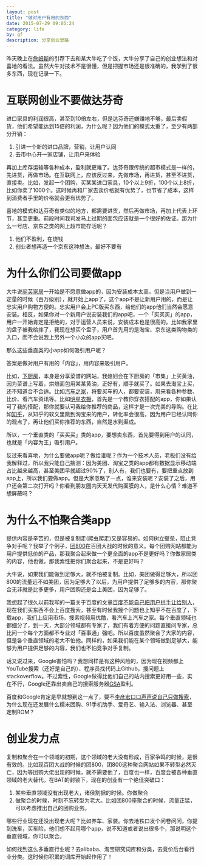 ```yaml
---
layout: post
title: "做对用户有用的东西"
date: 2015-07-29 09:05:24
category: life
by: gf
description: 分享创业思路
---
```

昨天晚上在[詹姆斯](http://www.ppcren.com/)的引荐下去和某大牛吃了个饭，大牛分享了自己的创业想法和对喜地的看法。虽然大牛对技术不是很懂，但是把握市场还是很准确的，我学到了很多东西，现在记录一下。

#  互联网创业不要做达芬奇

进口家具的利润很高，甚至到10倍左右，但是达芬奇还嫌赚地不够，最后卖假货，他们希望能达到15倍的利润，为什么呢？因为他们的模式太重了，至少有两部分开销：

1. 引进一个新的进口品牌，营销，让用户认同
2. 去市中心开一家店铺，让用户来体验

再加上库存运输等各种成本，盈利就更难了。达芬奇跟传统的超市模式是一样的，先进货，再做市场。在互联网上，应该反过来，先做市场，再进货，甚至不进货，直接卖。比如，发起一个团购，买某某进口家具，10个以上9折，100个以上8折，比如你卖了1000个。这时候再和厂家去谈价格就有优势了，也节省了成本，这样到消费者手里的价格就会更有优势了。

喜地的模式和达芬奇有类似的地方，都需要进货，然后再做市场，再加上代表上环节，甚至更重。前段时间我司发马上过期的面包应该就是一个很好的佐证。那为什么一号店、京东之类的网上超市能存活呢？

1. 他们不盈利，在烧钱
2. 创业者想再造一个京东这种想法，最好不要有

#  为什么你们公司要做app

大牛说[丽芙家居](http://www.lifevc.com/)一开始是不愿意做app的，因为安装成本太高，但是当用户做到一定量的时候（百万级别），就开始上app了，这个app不是让新用户用的，而是让忠实用户购物方便的。忠实用户会上PC版买东西，给他们的app他们当然会愿意安装。相反，如果你对一个新用户说安装我们的app吧，一个「买买买」的app，用户一开始肯定是拒绝的，对于运营人员来说，安装成本也是很高的。比如我家里的盘子被我给摔了，我现在想买个盘子，用户首先用的是淘宝、京东这类购物类的入口，而不会说我上另外一个小众的app买吧。

那么这些垂直类的小app如何吸引用户呢？

答案是做对用户有用的「内容」，用内容来吸引用户。

比如，[下厨房](http://www.xiachufang.com/)，本身是分享菜谱的网站，我媳妇会在下厨房的「市集」上买黄油，因为菜谱上写着，烘焙面包用某某黄油，正好有，顺手就买了。如果去淘宝上买，还不知道合不合适。比如[汽车之家](http://www.autohome.com.cn/)，将要买车的人，都要安装，用来看各种参数、比价、看汽车资讯等。比如[明星衣橱](http://www.hichao.com/)，首先是一个教你穿衣搭配的app，你如果认可了我的搭配，那你就要认可我给你推荐的商品，这样才是一次完美的导购。在比如[知乎](http://www.zhihu.com/)，从知乎的软文里跳到淘宝来的用户，转化率会很高，因为用户已经认同你的观点了，再让他们买你推荐的东西，自然是水到渠成。

所以，一个垂直类的「买买买」类的app，要想卖东西，首先要得到用户的认同，也就是「内容为王」吸引用户。

反过来看喜地，为什么要做app呢？做给谁呢？作为一个技术人员，老板们没有给我解释过，所以我只能自己揣测：因为美团、淘宝之类的app都有数据显示移动端占比越来越高，甚至美团早就超过90%了，别人有，我们也要有，要把重点放到app上，所以我们要做app。但是大家忽略了一点，谁来安装呢？安装了之后，用户还会第二次打开吗？你看到朋友圈内天天发代购面膜的人，是什么心情？难道不想屏蔽吗？

#  为什么不怕聚合类app

提供内容是辛苦的，但是被复制走(爬虫爬走)又是容易的。如何树立壁垒，阻止竞争对手呢？我举了个例子，[团800](http://www.tuan800.com)在百团大战的时候的意义。每个团购网站都能为用户提供低价的产品，那我聚合起来做一个更全面的app不是更好吗？你做家居类的内容，他也做，那我索性把你们聚合起来，不是更好吗？

大牛说，如果我们能做到足够大，就不怕被复制。比如，美团做得足够大，所以团800的流量远不如美团，因为足够大了以后，为用户提供了足够多的内容，那你聚合无非就是比多更多，用户团购还是会上美团，因为足够了。

我想起了很久以前我写的一篇关于百度的文章[百度不能自己把用户拱手让给别人](http://www.gfzj.us/tech/89.html)，现在我们买东西不会上百度搜索，甚至有时候我搜个问题也上知乎不在百度了，下载app，我们上应用市场，搜索视频用优酷，看汽车上汽车之家。每个垂直领域也都细分了，到一天，大部分领域都有专家了，我们有着方便的问题直接问专家，总比问一个每个方面都不专业对「百事通」强吧。所以百度虽然聚合了大家的内容，但是各个垂直领域的老大不怕他。同样的，如果我们能在某个领域做到足够大，能够为用户提供足够的内容，我们也不怕竞争对手复制。

话又说过来，Google害怕吗？我想同样是有这种风险的，因为现在视频都上YouTube搜索（还好是自己的）、程序员找代码上Github，搜问题上stackoverflow。不过索性，Google做得比他们自己的站内搜索更好用一些，实在不行，Google还靠出卖自己的搜索服务器[GSA](https://www.google.com/work/search/products/gsa.html)盈利。

百度和Google肯定是早就想到这一点了，要不[李彦宏口口声声说自己只做搜索](http://money.163.com/12/0326/15/7THHPJ6F00253B0H_all.html)，为什么现在还发展什么糯米团购、91手机助手、爱奇艺、输入法、浏览器、甚至定制ROM？


#  创业发力点

复制和聚合在一个领域的初期，这个领域的老大没有形成，百家争鸣的时候，是很有效的。比如现百团大战的时候的团800，团800这种聚合网站如果不转型必然灭亡，因为等团购大佬出现的时候，就不需要他了，百度也一样，百度会被各种垂直领域的老大替代。在BAT的封锁下，现在的创业有一个绝佳突破口：

1. 某些垂直领域没有出现老大，诸侯割据的时候。你做聚合
2. 做聚合的时候，时刻不忘转型为老大。比如团800座聚合的时候，流量正猛，可以考虑推出自己的团购业务。

哪些行业现在还没出现老大呢？比如养车、家装。你去地铁口发个问卷问问，你提到洗车，买车险，他们想不起用哪个app，说不知道或者说出很多个，那说明这个垂直领域，你可以聚合。

如何找到这么多垂直行业呢？去alibaba、淘宝研究词库和分类，去竞价后台看行业分类。这时候你积累的词库开始起作用了！



